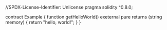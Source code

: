 //SPDX-License-Identifier: Unlicense
pragma solidity ^0.8.0;

contract Example {
  function getHelloWorld() exeternal pure returns (string memory) {
    return "hello, world!";
  }
}

